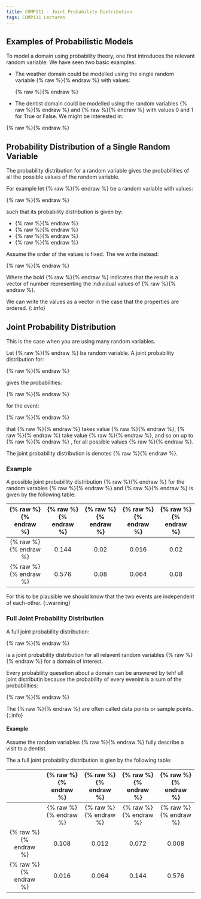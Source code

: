 ```yaml
---
title: COMP111 - Joint Probability Distribution
tags: COMP111 Lectures
---
```

## Examples of Probabilistic Models
To model a domain using probability theory, one first introduces the relevant random variable. We have seen two basic examples:

* The weather domain could be modelled using the single random variable {% raw %}<![CDATA[\(\text{Weather}\)]]>{% endraw %} with values:

	{% raw %}<![CDATA[\[(\text{sunny},\text{rain},\text{cloudy},\text{snow})\]]]>{% endraw %}

* The dentist domain could be modelled using the random variables {% raw %}<![CDATA[\(\text{Toothache, Cavity}\)]]>{% endraw %} and {% raw %}<![CDATA[\(\text{Catch}\)]]>{% endraw %} with values 0 and 1 for True or False. We might be interested in:

{% raw %}<![CDATA[\[P(\text{Cavity}=1\vert\text{Toothache}=1,\text{Catch}=1)\]]]>{% endraw %}

## Probability Distribution of a Single Random Variable
The probability distribution for a random variable gives the probabilities of all the possible values of the random variable.

For example let {% raw %}<![CDATA[\(\text{Weather}\)]]>{% endraw %} be a random variable with values:

{% raw %}<![CDATA[\[(\text{sunny},\text{rain},\text{cloudy},\text{snow})\]]]>{% endraw %}

such that its probability distribution is given by:

* {% raw %}<![CDATA[\(P(\text{Weather}=\text{sunny})=0.7\)]]>{% endraw %}
* {% raw %}<![CDATA[\(P(\text{Weather}=\text{rain})=0.2\)]]>{% endraw %}
* {% raw %}<![CDATA[\(P(\text{Weather}=\text{cloudy})=0.08\)]]>{% endraw %}
* {% raw %}<![CDATA[\(P(\text{Weather}=\text{snow})=0.02\)]]>{% endraw %}

Assume the order of the values is fixed. The we write instead:

{% raw %}<![CDATA[\[\mathbf{P}(\text{Weather})=(0.7,0.2,0.008,0.02)\]]]>{% endraw %}

Where the bold {% raw %}<![CDATA[\(\mathbf{P}\)]]>{% endraw %} indicates that the result is a vector of number representing the individual values of {% raw %}<![CDATA[\(\text{Weather}\)]]>{% endraw %}.

We can write the values as a vector in the case that the properties are ordered.
{:.info}

## Joint Probability Distribution
This is the case when you are using many random variables.

Let {% raw %}<![CDATA[\(F_1,\ldots,F_k\)]]>{% endraw %} be random variable. A joint probability distribution for:

{% raw %}<![CDATA[\[F_1,\ldots,F_k\]]]>{% endraw %}

gives the probabilities:

{% raw %}<![CDATA[\[P(F_1=r_1,\ldots,F_k=r_k)\]]]>{% endraw %}

for the event:

{% raw %}<![CDATA[\[(F_1=r_1)\text{ and } \cdots \text{ and }(F_k=r_k)\]]]>{% endraw %}

that {% raw %}<![CDATA[\(F_1\)]]>{% endraw %} takes value {% raw %}<![CDATA[\(r_1\)]]>{% endraw %}, {% raw %}<![CDATA[\(F_2\)]]>{% endraw %} take value {% raw %}<![CDATA[\(r_2\)]]>{% endraw %}, and so on up to {% raw %}<![CDATA[\(k\)]]>{% endraw %} , for all possible values {% raw %}<![CDATA[\(r_1,\ldots,r_k\)]]>{% endraw %}.

The joint probability distribution is denotes {% raw %}<![CDATA[\(\mathbf{P}(F_1,\ldots,K_k)\)]]>{% endraw %}.

### Example
A possible joint probabillity distribution {% raw %}<![CDATA[\(\mathbf{P}(\text{Weather, Cavity})\)]]>{% endraw %} for the random varables {% raw %}<![CDATA[\(\text{Weather}\)]]>{% endraw %} and {% raw %}<![CDATA[\(\text{Cavity}\)]]>{% endraw %} is given by the following table:

| {% raw %}<![CDATA[\(\text{Weather}=\)]]>{% endraw %} | {% raw %}<![CDATA[\(\text{sunny}\)]]>{% endraw %} | {% raw %}<![CDATA[\(\text{rain}\)]]>{% endraw %} | {% raw %}<![CDATA[\(\text{cloudy}\)]]>{% endraw %} | {% raw %}<![CDATA[\(\text{snow}\)]]>{% endraw %} |
| :-: |  :-: | :-: | :-: | :-: |
| {% raw %}<![CDATA[\(\text{Cavity}=1\)]]>{% endraw %} | 0.144 | 0.02 | 0.016 | 0.02 |
| {% raw %}<![CDATA[\(\text{Cavity}=0\)]]>{% endraw %} | 0.576 | 0.08 | 0.064 | 0.08 |

For this to be plausible we should know that the two events are independent of each-other.
{:.warning}

### Full Joint Probability Distribution

A full joint probability distribution:

{% raw %}<![CDATA[\[\mathbf{P}(F_1,\ldots,K_k)\]]]>{% endraw %}

is a joint probability distribution for all relavent random variables {% raw %}<![CDATA[\(F_1,\ldots,F_k\)]]>{% endraw %} for a domain of interest.

Every probability quesetion about a domain can be answered by tehf ull joint distributin because the probability of every evenint is a sum of the probabilities:

{% raw %}<![CDATA[\[P(F_1=r_1,\ldots,F_k=r_k)\]]]>{% endraw %}

The {% raw %}<![CDATA[\(r_1,\ldots,r_k\)]]>{% endraw %} are often called data points or sample points.
{:.info}

#### Example
Assume the random variables {% raw %}<![CDATA[\(\text{Toothache, Cavity, Catch}\)]]>{% endraw %} fully describe a visit to a dentist. 

The a full joint probability distribution is gien by the following table:

| | {% raw %}<![CDATA[\(\text{Toothache}=1\)]]>{% endraw %} | {% raw %}<![CDATA[\(\text{Toothache}=1\)]]>{% endraw %} | {% raw %}<![CDATA[\(\text{Toothache}=0\)]]>{% endraw %} | {% raw %}<![CDATA[\(\text{Toothache}=0\)]]>{% endraw %} |
| :-: | :-: | :-: | :-: | :-: |
| | {% raw %}<![CDATA[\(\text{Catch}=1\)]]>{% endraw %} |  {% raw %}<![CDATA[\(\text{Catch}=0\)]]>{% endraw %} |  {% raw %}<![CDATA[\(\text{Catch}=1\)]]>{% endraw %} |  {% raw %}<![CDATA[\(\text{Catch}=0\)]]>{% endraw %} | 
| {% raw %}<![CDATA[\(\text{Cavity}=1\)]]>{% endraw %} | 0.108 | 0.012 | 0.072 | 0.008 |
| {% raw %}<![CDATA[\(\text{Cavity}=0\)]]>{% endraw %} | 0.016 | 0.064 | 0.144 | 0.576 |
